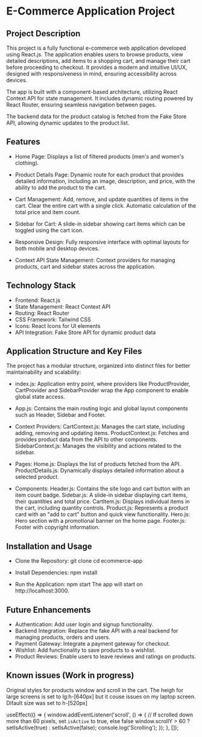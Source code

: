 # E-Commerce Application Project

## Project Description

This project is a fully functional e-commerce web application developed using React.js. The application enables users to browse products, view detailed descriptions, add items to a shopping cart, and manage their cart before proceeding to checkout. It provides a modern and intuitive UI/UX, designed with responsiveness in mind, ensuring accessibility across devices.

The app is built with a component-based architecture, utilizing React Context API for state management. It includes dynamic routing powered by React Router, ensuring seamless navigation between pages.

The backend data for the product catalog is fetched from the Fake Store API, allowing dynamic updates to the product list.

## Features

- Home Page:
  Displays a list of filtered products (men's and women's clothing).

- Product Details Page:
  Dynamic route for each product that provides detailed information, including an image, description, and price, with the ability to add the product to the cart.

- Cart Management:
  Add, remove, and update quantities of items in the cart.
  Clear the entire cart with a single click.
  Automatic calculation of the total price and item count.

- Sidebar for Cart:
  A slide-in sidebar showing cart items which can be toggled using the cart icon.

- Responsive Design:
  Fully responsive interface with optimal layouts for both mobile and desktop devices.

- Context API State Management:
  Context providers for managing products, cart and sidebar states across the application.

## Technology Stack

- Frontend: React.js
- State Management: React Context API
- Routing: React Router
- CSS Framework: Tailwind CSS
- Icons: React Icons for UI elements
- API Integration: Fake Store API for dynamic product data

## Application Structure and Key Files

The project has a modular structure, organized into distinct files for better maintainability and scalability:

- index.js:
  Application entry point, where providers like ProductProvider, CartProvider and SidebarProvider wrap the App component to enable global state access.

- App.js:
  Contains the main routing logic and global layout components such as Header, Sidebar and Footer.

- Context Providers:
  CartContext.js: Manages the cart state, including adding, removing and updating items.
  ProductContext.js: Fetches and provides product data from the API to other components.
  SidebarContext.js: Manages the visibility and actions related to the sidebar.

- Pages:
  Home.js: Displays the list of products fetched from the API.
  ProductDetails.js: Dynamically displays detailed information about a selected product.

- Components:
  Header.js: Contains the site logo and cart button with an item count badge.
  Sidebar.js: A slide-in sidebar displaying cart items, their quantities and total price.
  CartItem.js: Displays individual items in the cart, including quantity controls.
  Product.js: Represents a product card with an "add to cart" button and quick view functionality.
  Hero.js: Hero section with a promotional banner on the home page.
  Footer.js: Footer with copyright information.

## Installation and Usage

- Clone the Repository:
  git clone <repository-url>
  cd ecommerce-app

- Install Dependencies:
  npm install

- Run the Application:
  npm start
  The app will start on http://localhost:3000.

## Future Enhancements

- Authentication:
  Add user login and signup functionality.
- Backend Integration:
  Replace the fake API with a real backend for managing products, orders and users.
- Payment Gateway:
  Integrate a payment gateway for checkout.
- Wishlist:
  Add functionality to save products to a wishlist.
- Product Reviews:
  Enable users to leave reviews and ratings on products.

## Known issues (Work in progress)

Original styles for products window and scroll in the cart. The heigh for large screens is set to lg:h-[640px] but it couse issues on my laptop screen.
Difault size was set to h-[520px]

useEffect(() => {
window.addEventListener('scroll', () => {
// If scrolled down more than 60 pixels, set `isActive` to true, else false
window.scrollY > 60 ? setIsActive(true) : setIsActive(false);
console.log('Scrolling');
});
}, []);
